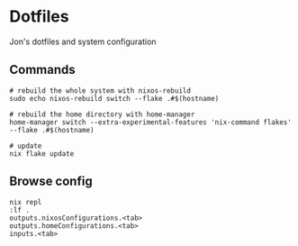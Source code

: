 # Dotfiles

Jon's dotfiles and system configuration

## Commands 

```
# rebuild the whole system with nixos-rebuild
sudo echo nixos-rebuild switch --flake .#$(hostname)

# rebuild the home directory with home-manager
home-manager switch --extra-experimental-features 'nix-command flakes' --flake .#$(hostname)

# update
nix flake update
```

## Browse config

```
nix repl
:lf .
outputs.nixosConfigurations.<tab>
outputs.homeConfigurations.<tab>
inputs.<tab>
```
